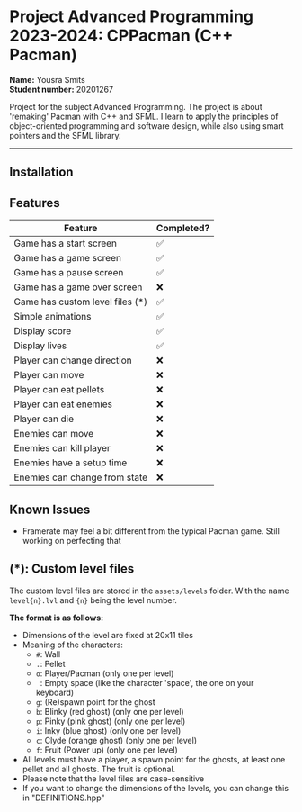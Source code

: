 Project Advanced Programming 2023-2024: CPPacman (C++ Pacman)
=======================================

**Name:** Yousra Smits  
**Student number:** 20201267

Project for the subject Advanced Programming. The project is about 'remaking' Pacman with C++ and SFML.
I learn to apply the principles of object-oriented programming and software design,
while also using smart pointers and the SFML library.

---

## Installation

## Features

| Feature                         | Completed? |
|---------------------------------|------------|
| Game has a start screen         | ✅          |
| Game has a game screen          | ✅          |
| Game has a pause screen         | ✅          |
| Game has a game over screen     | ❌          |
| Game has custom level files (*) | ✅          |
| Simple animations               | ✅          |
| Display score                   | ✅          |
| Display lives                   | ✅          |
| Player can change direction     | ❌          |
| Player can move                 | ❌          |
| Player can eat pellets          | ❌          |
| Player can eat enemies          | ❌          |
| Player can die                  | ❌          |
| Enemies can move                | ❌          |
| Enemies can kill player         | ❌          |
| Enemies have a setup time       | ❌          |
| Enemies can change from state   | ❌          |

## Known Issues

- Framerate may feel a bit different from the typical Pacman game. Still working on perfecting that

## (*): Custom level files

The custom level files are stored in the `assets/levels` folder. With the name `level{n}.lvl` and `{n}` being the level
number.

**The format is as follows:**
- Dimensions of the level are fixed at 20x11 tiles
- Meaning of the characters:
  - `#`: Wall
  - `.`: Pellet
  - `o`: Player/Pacman (only one per level)
  - ` `: Empty space (like the character 'space', the one on your keyboard)
  - `g`: (Re)spawn point for the ghost
  - `b`: Blinky (red ghost) (only one per level)
  - `p`: Pinky (pink ghost) (only one per level)
  - `i`: Inky (blue ghost) (only one per level)
  - `c`: Clyde (orange ghost) (only one per level)
  - `f`: Fruit (Power up) (only one per level)
- All levels must have a player, a spawn point for the ghosts, at least one pellet and all ghosts. The fruit is
  optional.
- Please note that the level files are case-sensitive
- If you want to change the dimensions of the levels, you can change this in "DEFINITIONS.hpp"